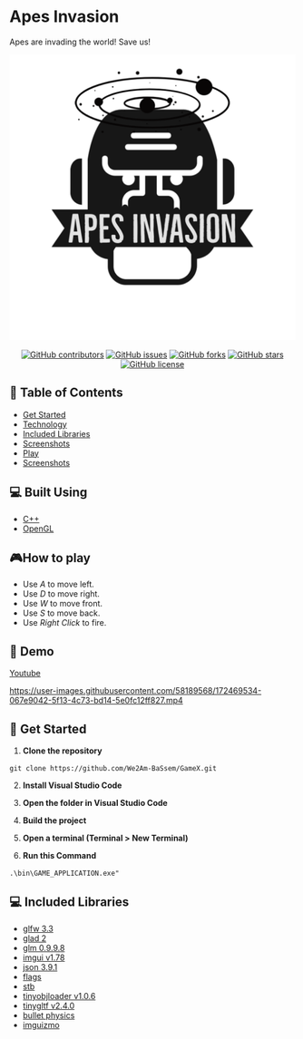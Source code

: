 # Apes Invasion

Apes are invading the world! Save us!


![Intro](assets/textures/Apes_Invasion.png "Intro")

<div align="center">
  
[![GitHub contributors](https://img.shields.io/github/contributors/We2Am-BaSsem/GameX)](https://github.com/Eagle-Hunting-Game/contributors)
[![GitHub issues](https://img.shields.io/github/issues/We2Am-BaSsem/GameX)](https://github.com/We2Am-BaSsem/GameX/issues)
[![GitHub forks](https://img.shields.io/github/forks/We2Am-BaSsem/GameX)](https://github.com/We2Am-BaSsem/GameX/network)
[![GitHub stars](https://img.shields.io/github/stars/We2Am-BaSsem/GameX)](https://github.com/We2Am-BaSsem/GameX/stargazers)
[![GitHub license](https://img.shields.io/github/license/We2Am-BaSsem/GameX)](https://github.com/We2Am-BaSsem/GameX/blob/master/LICENSE)

</div>

## 📝 Table of Contents

- [Get Started](#Install)
- [Technology](#tech)
- [Included Libraries](#IncludedLibraries)
- [Screenshots](#Screenshots)
- [Play](#play)
- [Screenshots](#Screenshots)

## 💻 Built Using <a name = "tech"></a>
- [C++]()
- [OpenGL](https://www.opengl.org/)
## 🎮How to play<a name = "play"></a>
- Use *A* to move left.
- Use *D* to move right.
- Use *W* to move front.
- Use *S* to move back.
- Use *Right Click* to fire.

## 🎥 Demo <a name = "demo"></a>

[Youtube](https://youtu.be/R9aRxzWgib8)


https://user-images.githubusercontent.com/58189568/172469534-067e9042-5f13-4c73-bd14-5e0fc12ff827.mp4



## 🏁 Get Started <a name = "Install"></a>
1. **Clone the repository**
```
git clone https://github.com/We2Am-BaSsem/GameX.git
```
2. **Install Visual Studio Code**

3. **Open the folder in Visual Studio Code**

4. **Build the project**

5. **Open a terminal (Terminal > New Terminal)**

6. **Run this Command**
```
.\bin\GAME_APPLICATION.exe"
```

## 💻 Included Libraries <a name = "IncludedLibraries"></a>

- [glfw 3.3](https://github.com/glfw/glfw)
- [glad 2](https://github.com/Dav1dde/glad/tree/glad2)
- [glm 0.9.9.8](https://github.com/g-truc/glm)
- [imgui v1.78](https://github.com/ocornut/imgui)
- [json 3.9.1](https://github.com/nlohmann/json)
- [flags](https://github.com/sailormoon/flags)
- [stb](https://github.com/nothings/stb)
- [tinyobjloader v1.0.6](https://github.com/tinyobjloader/tinyobjloader)
- [tinygltf v2.4.0](https://github.com/syoyo/tinygltf)
- [bullet physics](https://github.com/bulletphysics/bullet3)
- [imguizmo](https://github.com/CedricGuillemet/ImGuizmo)




